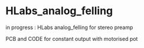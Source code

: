 # HLabs_analog_felling

in progress : HLabs analog_felling for stereo preamp

PCB and CODE for constant output with motorised pot
